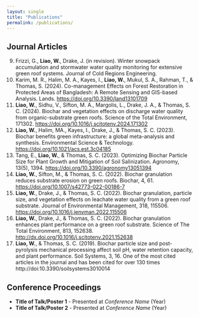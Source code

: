 ```yaml
---
layout: single
title: "Publications"
permalink: /publications/
---
```



## Journal Articles
9. Frizzi, G., **Liao, W.**, Drake, J. (in revision). Winter snowpack accumulation and stormwater water quality monitoring for extensive green roof systems. Journal of Cold Regions Engineering.
8. Karim, M. R., Halim, M. A., Kayes, I., **Liao, W.**, Mukul, S. A., Rahman, T., & Thomas, S. (2024). Co-management Effects on Forest Restoration in Protected Areas of Bangladesh: A Remote Sensing and GIS-based Analysis. Lands. https://doi.org/10.3390/land13101709
7. **Liao, W.**, Sidhu, V., Sifton, M. A., Margolis, L., Drake, J. A., & Thomas, S. C. (2024). Biochar and vegetation effects on discharge water quality from organic-substrate green roofs. Science of the Total Environment, 171302. https://doi.org/10.1016/j.scitotenv.2024.171302
6.  **Liao, W.**, Halim, MA., Kayes, I., Drake, J., & Thomas, S. C. (2023). Biochar benefits green infrastructure: a global meta-analysis and synthesis. Environmental Science & Technology. https://doi.org/10.1021/acs.est.3c04185 
5. Tang, E., **Liao, W.**, & Thomas, S. C. (2023). Optimizing Biochar Particle Size for Plant Growth and Mitigation of Soil Salinization. Agronomy, 13(5), 1394. https://doi.org/10.3390/agronomy13051394 
4. **Liao, W.**, Sifton, M., & Thomas, S. C. (2022). Biochar granulation reduces substrate erosion on green roofs. Biochar, 4, 61. https://doi.org/10.1007/s42773-022-00186-7 
3. **Liao, W.**, Drake, J., & Thomas, S. C. (2022). Biochar granulation, particle size, and vegetation effects on leachate water quality from a green roof substrate. Journal of Environmental Management, 318, 115506. https://doi.org/10.1016/j.jenvman.2022.115506
2. **Liao, W.**, Drake, J., & Thomas, S. C. (2022). Biochar granulation enhances plant performance on a green roof substrate. Science of The Total Environment, 813, 152638. http://dx.doi.org/10.1016/j.scitotenv.2021.152638 
1. **Liao, W.**, & Thomas, S. C. (2019). Biochar particle size and post-pyrolysis mechanical processing affect soil pH, water retention capacity, and plant performance. Soil Systems, 3, 16. One of the most cited articles in the journal and has been cited for over 130 times http://doi:10.3390/soilsystems3010014 

## Conference Proceedings
- **Title of Talk/Poster 1** - Presented at *Conference Name* (Year)
- **Title of Talk/Poster 2** - Presented at *Conference Name* (Year)

